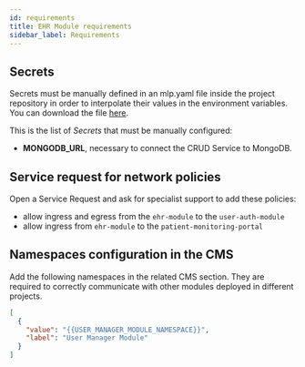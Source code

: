 ```yaml
---
id: requirements
title: EHR Module requirements
sidebar_label: Requirements
---
```


<!--
WARNING: this file was automatically generated by Mia-Platform Doc Aggregator.
DO NOT MODIFY IT BY HAND.
Instead, modify the source file and run the aggregator to regenerate this file.
-->

## Secrets

Secrets must be manually defined in an mlp.yaml file inside the project repository in order to interpolate their values in the environment variables. You can download the file <a download target="_blank" href="/docs_files_to_download/ehr-module/mlp.yaml">here</a>.

This is the list of *Secrets* that must be manually configured:

- **MONGODB_URL**, necessary to connect the CRUD Service to MongoDB.

## Service request for network policies

Open a Service Request and ask for specialist support to add these policies:

- allow ingress and egress from the `ehr-module` to the `user-auth-module`
- allow ingress from `ehr-module` to the `patient-monitoring-portal`

## Namespaces configuration in the CMS

Add the following namespaces in the related CMS section. They are required to correctly communicate with other modules deployed in different projects.

```json
[
  {
    "value": "{{USER_MANAGER_MODULE_NAMESPACE}}",
    "label": "User Manager Module"
  }
]
```
